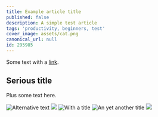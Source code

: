 ```yaml
---
title: Example article title
published: false
description: A simple test article
tags: 'productivity, beginners, test'
cover_image: assets/cat.png
canonical_url: null
id: 295985
---
```


Some text with a [link](https://code.visualstudio.com).

## Serious title

Plus some text here.

![Alternative text](./assets/cat.png)
![ ](/assets/cat.png)
![](assets/cat.png 'With a title' )
![](oups/../cat.png "An yet another title")
![  ](hhttps://avatars1.githubusercontent.com/u/593151?s=60&u=1c9af313e0b0d4cd7a1c4a20f309357054b28677&v=4  )
